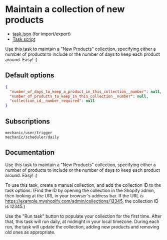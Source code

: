 # Maintain a collection of new products

* [task.json](../../tasks/maintain-a-collection-of-new-products.json) (for import/export)
* [Task script](./script.liquid)

Use this task to maintain a "New Products" collection, specifying either a number of products to include or the number of days to keep each product around. Easy! :)

## Default options

```json
{
  "number_of_days_to_keep_a_product_in_this_collection__number": null,
  "number_of_products_to_keep_in_this_collection__number": null,
  "collection_id__number_required": null
}
```

## Subscriptions

```liquid
mechanic/user/trigger
mechanic/scheduler/daily
```

## Documentation

Use this task to maintain a "New Products" collection, specifying either a number of products to include or the number of days to keep each product around. Easy! :)

To use this task, create a manual collection, and add the collection ID to the task options. (Find the ID by opening the collection in the Shopify admin, then looking at the URL in your browser's address bar. If the URL is https://example.myshopify.com/admin/collections/12345, the collection ID is 12345.)

Use the "Run task" button to populate your collection for the first time. After that, this task will run daily, at midnight in your local timezone. During each run, the task will update the collection, adding new products and removing old ones as appropriate.
